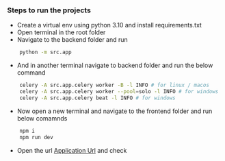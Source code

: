 ### Steps to run the projects

* Create a virtual env using python 3.10 and install requirements.txt
* Open terminal in the root folder
* Navigate to the backend folder and run 
```sh
    python -m src.app
```
* And in another terminal navigate to backend folder and run the below command
```sh
    celery -A src.app.celery worker -B -l INFO # for linux / macos
    celery -A src.app.celery worker --pool=solo -l INFO # for windows
    celery -A src.app.celery beat -l INFO # for windows
```
* Now open a new terminal and navigate to the frontend folder and run below comamnds
``` sh
    npm i
    npm run dev
```
* Open the url [Application Url](http://localhost:3000) and check